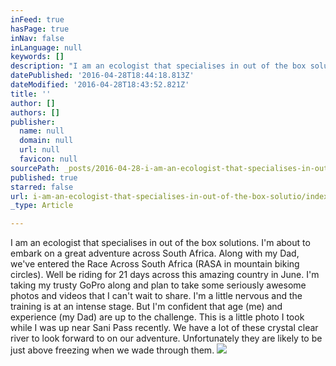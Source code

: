 ```yaml
---
inFeed: true
hasPage: true
inNav: false
inLanguage: null
keywords: []
description: "I am an ecologist that specialises in out of the box solutions. I'm about to embark on a great adventure across South Africa. Along with my Dad, we've entered the Race Across South Africa (RASA in mountain biking circles). Well be riding for 21 days across this amazing country in June. I'm taking my trusty GoPro along and plan to take some seriously awesome photos and videos that I can't wait to share. I'm a little nervous and the training is at an intense stage. But I'm confident that age (me) and experience (my Dad) are up to the challenge. This is a little photo I took while I was up near Sani Pass recently. We have a lot of these crystal clear river to look forward to on our adventure. Unfortunately they are likely to be just above freezing when we wade through them. "
datePublished: '2016-04-28T18:44:18.813Z'
dateModified: '2016-04-28T18:43:52.821Z'
title: ''
author: []
authors: []
publisher:
  name: null
  domain: null
  url: null
  favicon: null
sourcePath: _posts/2016-04-28-i-am-an-ecologist-that-specialises-in-out-of-the-box-solutio.md
published: true
starred: false
url: i-am-an-ecologist-that-specialises-in-out-of-the-box-solutio/index.html
_type: Article

---
```

I am an ecologist that specialises in out of the box solutions. I'm about to embark on a great adventure across South Africa. Along with my Dad, we've entered the Race Across South Africa (RASA in mountain biking circles). Well be riding for 21 days across this amazing country in June. I'm taking my trusty GoPro along and plan to take some seriously awesome photos and videos that I can't wait to share. I'm a little nervous and the training is at an intense stage. But I'm confident that age (me) and experience (my Dad) are up to the challenge. This is a little photo I took while I was up near Sani Pass recently. We have a lot of these crystal clear river to look forward to on our adventure. Unfortunately they are likely to be just above freezing when we wade through them. ![](https://the-grid-user-content.s3-us-west-2.amazonaws.com/f5e73ed0-fae3-41e0-beb0-6c6d509b6682.jpg)